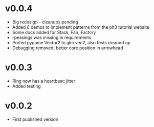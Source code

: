 # v0.0.4
- Big redesign - cleanups pending
- Added 6 demos to implement patterns from the ph3 tutorial website
- Some docs added for Stack, Fan, Factory
- rpeasings was missing in requirements
- Ported pygame.Vector2 to glm.vec2, also tests cleaned up
- Debugging removed, better core position in arrowhead

# v0.0.3
- Ring now has a heartbeat; jitter
- Added testing

# v0.0.2

- First published version
